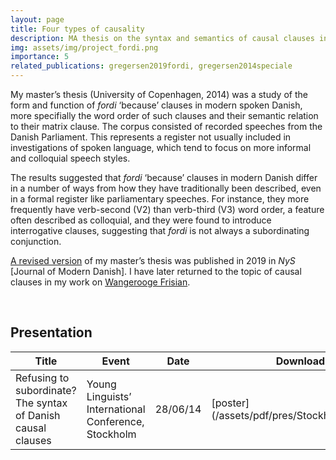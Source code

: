 ```yaml
---
layout: page
title: Four types of causality
description: MA thesis on the syntax and semantics of causal clauses in Modern Danish
img: assets/img/project_fordi.png
importance: 5
related_publications: gregersen2019fordi, gregersen2014speciale
---
```


My master’s thesis (University of Copenhagen, 2014) was a study of the form and function of _fordi_ ‘because’ clauses in modern spoken Danish, more specifially the word order of such clauses and their semantic relation to their matrix clause. The corpus consisted of recorded speeches from the Danish Parliament. This represents a register not usually included in investigations of spoken language, which tend to focus on more informal and colloquial speech styles.

The results suggested that _fordi_ ‘because’ clauses in modern Danish differ in a number of ways from how they have traditionally been described, even in a formal register like parliamentary speeches. For instance, they more frequently have verb-second (V2) than verb-third (V3) word order, a feature often described as colloquial, and they were found to introduce interrogative clauses, suggesting that _fordi_ is not always a subordinating conjunction.

[A revised version](https://doi.org/10.7146/nys.v1i57.117119) of my master’s thesis was published in 2019 in _NyS_ [Journal of Modern Danish]. I have later returned to the topic of causal clauses in my work on [Wangerooge Frisian](/projects/wf/).



<br>
<h2>Presentation</h2>
<table>
<colgroup>
<col width="50%" />
<col width="30%" />
<col width="10%" />
<col width="10%" />
</colgroup>
<thead>
<tr class="header">
<th>Title</th>
<th>Event</th>
<th>Date</th>
<th>Downloads</th>
</tr>
</thead>
<tbody>
<tr>
<td markdown="span">Refusing to subordinate? The syntax of Danish causal clauses</td>
<td markdown="span">Young Linguists’ International Conference, Stockholm</td>
<td markdown="span">28/06/14</td>
<td markdown="span">[poster](/assets/pdf/pres/Stockholm_fordi.pdf)</td>
</tr>
</tbody>
</table>
<br>
